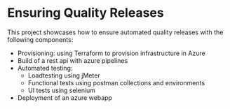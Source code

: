 # Ensuring Quality Releases

This project showcases how to ensure automated quality releases with the following components:

* Provisioning: using Terraform to provision infrastructure in Azure
* Build of a rest api with azure pipelines
* Automated testing:
  - Loadtesting using jMeter
  - Functional tests using postman collections and environments
  - UI tests using selenium
 * Deployment of an azure webapp
 
 
 
